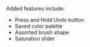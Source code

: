 Added features include:
  - Press and Hold Undo button
  - Saved color palette
  - Assorted brush shape
  - Saturation slider
